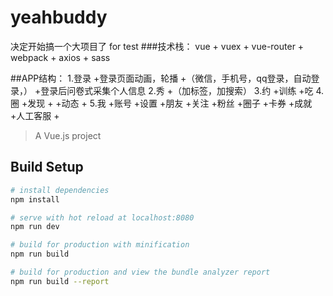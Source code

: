# yeahbuddy
决定开始搞一个大项目了
for test
###技术栈：
vue + vuex + vue-router + webpack + axios + sass

##APP结构：
1.登录
+登录页面动画，轮播
+（微信，手机号，qq登录，自动登录，）
+登录后问卷式采集个人信息
2.秀
+（加标签，加搜索）
3.约
+训练
+吃
4.圈
+发现
	+
+动态
	+
5.我
+账号
+设置
+朋友
+关注
+粉丝
+圈子
+卡券
+成就
+人工客服
+
> A Vue.js project

## Build Setup

``` bash
# install dependencies
npm install

# serve with hot reload at localhost:8080
npm run dev

# build for production with minification
npm run build

# build for production and view the bundle analyzer report
npm run build --report

